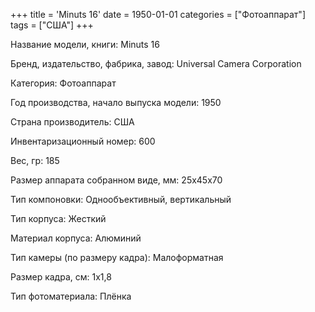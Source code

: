+++
title = 'Minuts 16'
date = 1950-01-01
categories = ["Фотоаппарат"]
tags = ["США"]
+++

Название модели, книги: Minuts 16

Бренд, издательство, фабрика, завод: Universal Camera Corporation

Категория: Фотоаппарат

Год производства, начало выпуска модели: 1950

Страна производитель: США

Инвентаризационный номер: 600

Вес, гр: 185

Размер аппарата  собранном виде, мм: 25x45x70

Тип компоновки: Однообъективный, вертикальный

Тип корпуса: Жесткий

Материал корпуса: Алюминий

Тип камеры (по размеру кадра): Малоформатная

Размер кадра, см: 1х1,8

Тип фотоматериала: Плёнка

